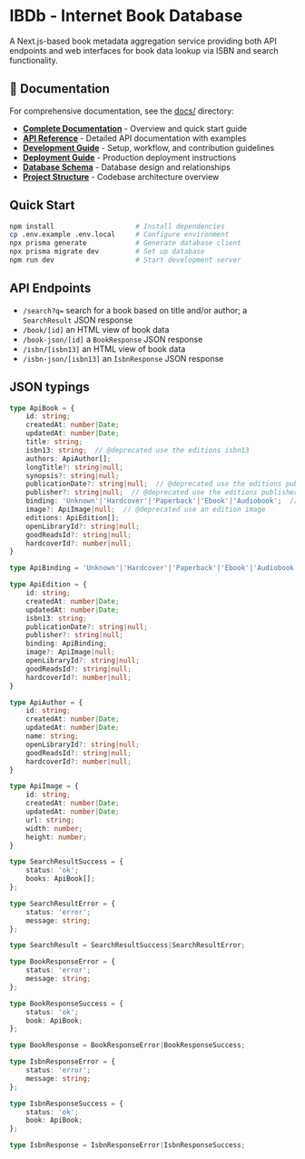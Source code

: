 # IBDb - Internet Book Database

A Next.js-based book metadata aggregation service providing both API endpoints and web interfaces for book data lookup via ISBN and search functionality.

## 📖 Documentation

For comprehensive documentation, see the [docs/](./docs/) directory:

- **[Complete Documentation](./docs/README.md)** - Overview and quick start guide
- **[API Reference](./docs/API_REFERENCE.md)** - Detailed API documentation with examples
- **[Development Guide](./docs/DEVELOPMENT.md)** - Setup, workflow, and contribution guidelines  
- **[Deployment Guide](./docs/DEPLOYMENT.md)** - Production deployment instructions
- **[Database Schema](./docs/DATABASE_SCHEMA.md)** - Database design and relationships
- **[Project Structure](./docs/PROJECT_STRUCTURE.md)** - Codebase architecture overview

## Quick Start

```bash
npm install                    # Install dependencies
cp .env.example .env.local     # Configure environment
npx prisma generate            # Generate database client
npx prisma migrate dev         # Set up database
npm run dev                    # Start development server
```

## API Endpoints

* `/search?q=` search for a book based on title and/or author; a `SearchResult` JSON response
* `/book/[id]` an HTML view of book data
* `/book-json/[id]` a `BookResponse` JSON response
* `/isbn/[isbn13]` an HTML view of book data
* `/isbn-json/[isbn13]` an `IsbnResponse` JSON response

## JSON typings

```typescript
type ApiBook = {
    id: string;
    createdAt: number|Date;
    updatedAt: number|Date;
    title: string;
    isbn13: string;  // @deprecated use the editions isbn13
    authors: ApiAuthor[];
    longTitle?: string|null;
    synopsis?: string|null;
    publicationDate?: string|null;  // @deprecated use the editions publication date
    publisher?: string|null;  // @deprecated use the editions publisher
    binding: 'Unknown'|'Hardcover'|'Paperback'|'Ebook'|'Audiobook';  // @deprecated see the edition bindings
    image?: ApiImage|null;  // @deprecated use an edition image
    editions: ApiEdition[];
    openLibraryId?: string|null;
    goodReadsId?: string|null;
    hardcoverId?: number|null;
}

type ApiBinding = 'Unknown'|'Hardcover'|'Paperback'|'Ebook'|'Audiobook';

type ApiEdition = {
    id: string;
    createdAt: number|Date;
    updatedAt: number|Date;
    isbn13: string;
    publicationDate?: string|null;
    publisher?: string|null;
    binding: ApiBinding;
    image?: ApiImage|null;
    openLibraryId?: string|null;
    goodReadsId?: string|null;
    hardcoverId?: number|null;
}

type ApiAuthor = {
    id: string;
    createdAt: number|Date;
    updatedAt: number|Date;
    name: string;
    openLibraryId?: string|null;
    goodReadsId?: string|null;
    hardcoverId?: number|null;
}

type ApiImage = {
    id: string;
    createdAt: number|Date;
    updatedAt: number|Date;
    url: string;
    width: number;
    height: number;
}

type SearchResultSuccess = {
    status: 'ok';
    books: ApiBook[];
};

type SearchResultError = {
    status: 'error';
    message: string;
};

type SearchResult = SearchResultSuccess|SearchResultError;

type BookResponseError = {
    status: 'error';
    message: string;
};

type BookResponseSuccess = {
    status: 'ok';
    book: ApiBook;
};

type BookResponse = BookResponseError|BookResponseSuccess;

type IsbnResponseError = {
    status: 'error';
    message: string;
};

type IsbnResponseSuccess = {
    status: 'ok';
    book: ApiBook;
};

type IsbnResponse = IsbnResponseError|IsbnResponseSuccess;
```
